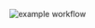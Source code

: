 

![example workflow](https://github.com/prosoffice/wallet_api/actions/workflows/.github/workflows/python-app.yml/badge.svg)
